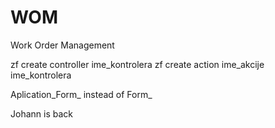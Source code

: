 # WOM
Work Order Management

zf create controller ime_kontrolera
zf create action ime_akcije ime_kontrolera

Aplication_Form_ instead of Form_

Johann is back